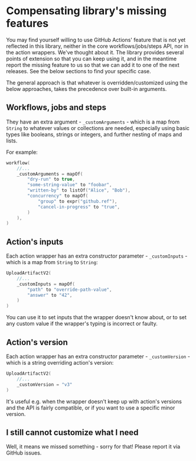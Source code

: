 # Compensating library's missing features

You may find yourself willing to use GitHub Actions' feature that is not yet reflected in this library, neither in the
core workflows/jobs/steps API, nor in the action wrappers. We've thought about it. The library provides several points
of extension so that you can keep using it, and in the meantime report the missing feature to us so that we can add it
to one of the next releases. See the below sections to find your specific case.

The general approach is that whatever is overridden/customized using the below approaches, takes the precedence over
built-in arguments.

## Workflows, jobs and steps

They have an extra argument - `_customArguments` - which is a map from `String` to whatever values or collections are
needed, especially using basic types like booleans, strings or integers, and further nesting of maps and lists.

For example:

```kotlin
workflow(
    //...
    _customArguments = mapOf(
        "dry-run" to true,
        "some-string-value" to "foobar",
        "written-by" to listOf("Alice", "Bob"),
        "concurrency" to mapOf(
            "group" to expr("github.ref"),
            "cancel-in-progress" to "true",
        )
    ),
)
```

## Action's inputs

Each action wrapper has an extra constructor parameter - `_customInputs` - which is a map from `String` to `String`:

```kotlin
UploadArtifactV2(
    //...
    _customInputs = mapOf(
        "path" to "override-path-value",
        "answer" to "42",
    )
)
```

You can use it to set inputs that the wrapper doesn't know about, or to set any custom value if the wrapper's typing is
incorrect or faulty.

## Action's version

Each action wrapper has an extra constructor parameter - `_customVersion` - which is a string overriding action's
version:

```kotlin
UploadArtifactV2(
    //...
    _customVersion = "v3"
)
```

It's useful e.g. when the wrapper doesn't keep up with action's versions and the API is fairly compatible, or if you
want to use a specific minor version.

## I still cannot customize what I need

Well, it means we missed something - sorry for that! Please report it via GitHub issues.
